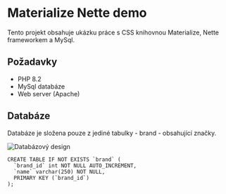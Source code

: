 Materialize Nette demo
=================

Tento projekt obsahuje ukázku práce s CSS knihovnou Materialize, Nette frameworkem a MySql.


Požadavky
------------

- PHP 8.2
- MySql databáze
- Web server (Apache)


Databáze
------------

Databáze je složena pouze z jediné tabulky - brand - obsahující značky.

![Databázový design](https://i.ibb.co/ByfzPzh/image.png "Databáze")

```
CREATE TABLE IF NOT EXISTS `brand` (
  `brand_id` int NOT NULL AUTO_INCREMENT,
  `name` varchar(250) NOT NULL,
  PRIMARY KEY (`brand_id`)
);
```
